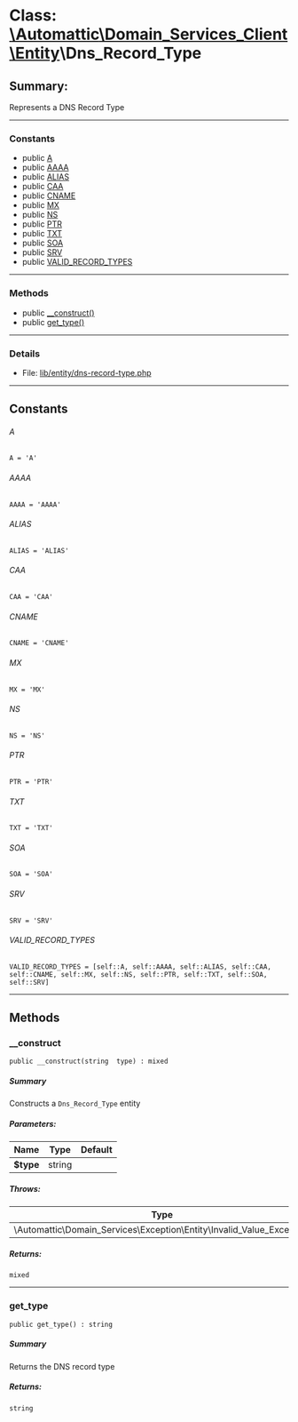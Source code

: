 # Class: [\Automattic](../namespaces/automattic.md)[\Domain_Services_Client](../namespaces/automattic-domain-services-client.md)[\Entity](../namespaces/automattic-domain-services-client-entity.md)\Dns_Record_Type

## Summary:

Represents a DNS Record Type


---

### Constants
* public [A](#constant_A)
* public [AAAA](#constant_AAAA)
* public [ALIAS](#constant_ALIAS)
* public [CAA](#constant_CAA)
* public [CNAME](#constant_CNAME)
* public [MX](#constant_MX)
* public [NS](#constant_NS)
* public [PTR](#constant_PTR)
* public [TXT](#constant_TXT)
* public [SOA](#constant_SOA)
* public [SRV](#constant_SRV)
* public [VALID_RECORD_TYPES](#constant_VALID_RECORD_TYPES)

---

### Methods

* public [__construct()](#method___construct)
* public [get_type()](#method_get_type)

---

### Details

* File: [lib/entity/dns-record-type.php](../../lib/entity/dns-record-type.php)

---

## Constants
<a id="constant_A"></a>
###### A
```
A = 'A'
```


<a id="constant_AAAA"></a>
###### AAAA
```
AAAA = 'AAAA'
```


<a id="constant_ALIAS"></a>
###### ALIAS
```
ALIAS = 'ALIAS'
```


<a id="constant_CAA"></a>
###### CAA
```
CAA = 'CAA'
```


<a id="constant_CNAME"></a>
###### CNAME
```
CNAME = 'CNAME'
```


<a id="constant_MX"></a>
###### MX
```
MX = 'MX'
```


<a id="constant_NS"></a>
###### NS
```
NS = 'NS'
```


<a id="constant_PTR"></a>
###### PTR
```
PTR = 'PTR'
```


<a id="constant_TXT"></a>
###### TXT
```
TXT = 'TXT'
```


<a id="constant_SOA"></a>
###### SOA
```
SOA = 'SOA'
```


<a id="constant_SRV"></a>
###### SRV
```
SRV = 'SRV'
```


<a id="constant_VALID_RECORD_TYPES"></a>
###### VALID_RECORD_TYPES
```
VALID_RECORD_TYPES = [self::A, self::AAAA, self::ALIAS, self::CAA, self::CNAME, self::MX, self::NS, self::PTR, self::TXT, self::SOA, self::SRV]
```



---

## Methods

<a id="method___construct"></a>
### __construct

```
public __construct(string  type) : mixed
```

##### Summary

Constructs a `Dns_Record_Type` entity

##### Parameters:

| Name | Type | Default |
|------|------|---------|
| **$type** | string |  |

##### Throws:

| Type | Description |
|------|-------------|
| \Automattic\Domain_Services\Exception\Entity\Invalid_Value_Exception |  |

##### Returns:

```
mixed
```

---

<a id="method_get_type"></a>
### get_type

```
public get_type() : string
```

##### Summary

Returns the DNS record type

##### Returns:

```
string
```

